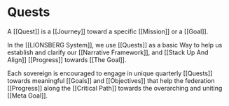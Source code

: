 # Quests

A [[Quest]] is a [[Journey]] toward a specific [[Mission]] or a [[Goal]]. 

In the [[LIONSBERG System]], we use [[Quests]] as a basic Way to help us establish and clarify our [[Narrative Framework]], and [[Stack Up And Align]] [[Progress]] towards [[The Goal]]. 

Each sovereign is encouraged to engage in unique quarterly [[Quests]] towards meaningful [[Goals]] and [[Objectives]] that help the federation [[Progress]] along the [[Critical Path]] towards the overarching and uniting [[Meta Goal]]. 